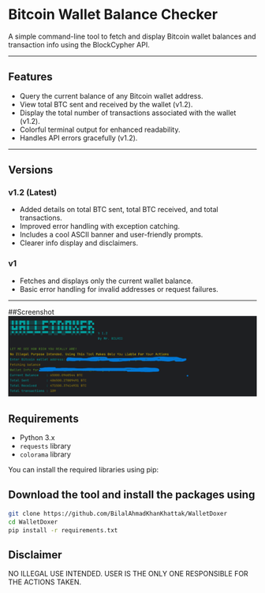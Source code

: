 # Bitcoin Wallet Balance Checker

A simple command-line tool to fetch and display Bitcoin wallet balances and transaction info using the BlockCypher API.

---

## Features

- Query the current balance of any Bitcoin wallet address.
- View total BTC sent and received by the wallet (v1.2).
- Display the total number of transactions associated with the wallet (v1.2).
- Colorful terminal output for enhanced readability.
- Handles API errors gracefully (v1.2).

---

## Versions

### v1.2 (Latest)

- Added details on total BTC sent, total BTC received, and total transactions.
- Improved error handling with exception catching.
- Includes a cool ASCII banner and user-friendly prompts.
- Clearer info display and disclaimers.

### v1

- Fetches and displays only the current wallet balance.
- Basic error handling for invalid addresses or request failures.

---

##Screenshot
![!image](https://github.com/BilalAhmadKhanKhattak/WalletDoxer/blob/main/ScreenshotWalletDoxer.png)
## Requirements

- Python 3.x
- `requests` library
- `colorama` library

You can install the required libraries using pip:

## Download the tool and install the packages using
```bash
git clone https://github.com/BilalAhmadKhanKhattak/WalletDoxer
cd WalletDoxer
pip install -r requirements.txt
```
## Disclaimer
NO ILLEGAL USE INTENDED. USER IS THE ONLY ONE RESPONSIBLE FOR THE ACTIONS TAKEN.
